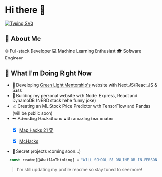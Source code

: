 # Hi there 👋

[![Typing SVG](https://readme-typing-svg.herokuapp.com?color=%2336BCF7&size=36&center=true&vCenter=true&width=500&height=60&lines=Glad+you're+here!+%F0%9F%91%8B;Checkout+my+GitHub+%F0%9F%94%AD)](https://git.io/typing-svg)

## 📖 About Me
🌐 Full-stack Developer
💻 Machine Learning Enthusiast
🎓 Software Engineer

## 📖 What I'm Doing Right Now
- 🌱 Developing [Green Light Mentorship's](https://github.com/SaqifAbrar/glm-website-nextjs) website with Next.JS/React.JS & Sass
- 👤 Building my personal website with Node, Express, React and DynamoDB (NERD stack hehe funny joke)
- 📈 Creating an ML Stock Price Predictor with TensorFlow and Pandas (will be public soon)
- 🗝️ Attending Hackathons with amazing teammates
  - [X] [Map Hacks 21 🏆](https://devpost.com/software/project-lowkey)
  - [X] [McHacks](https://www.mchacks.ca/)


- 🤫 Secret projects (coming soon...)

```javascript 
  const readme[🤔WhatIAmThinking] = "WILL SCHOOL BE ONLINE OR IN-PERSON ???";
```

> I'm still updating my profile readme so stay tuned to see more!

<!--
**SaqifAbrar/SaqifAbrar** is a ✨ _special_ ✨ repository because its `README.md` (this file) appears on your GitHub profile.

Here are some ideas to get you started:

- 🔭 I’m currently working on ...
- 🌱 I’m currently learning ...
- 👯 I’m looking to collaborate on ...
- 🤔 I’m looking for help with ...
- 💬 Ask me about ...
- 📫 How to reach me: ...
- 😄 Pronouns: ...
- ⚡ Fun fact: ...
-->
